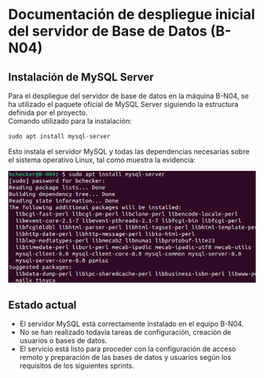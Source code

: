 # Documentación de despliegue inicial del servidor de Base de Datos (B-N04)

## Instalación de MySQL Server

Para el despliegue del servidor de base de datos en la máquina B-N04, se ha utilizado el paquete oficial de MySQL Server siguiendo la estructura definida por el proyecto.  
Comando utilizado para la instalación:
```sql
sudo apt install mysql-server
```
Esto instala el servidor MySQL y todas las dependencias necesarias sobre el sistema operativo Linux, tal como muestra la evidencia:

![Instalación MySQL Server](../media/cano_instalacion_MYSQL.png)

## Estado actual

- El servidor MySQL está correctamente instalado en el equipo B-N04.
- No se han realizado todavía tareas de configuración, creación de usuarios o bases de datos.
- El servicio está listo para proceder con la configuración de acceso remoto y preparación de las bases de datos y usuarios según los requisitos de los siguientes sprints.

